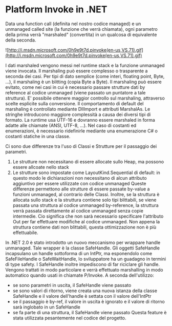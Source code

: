 # Platform Invoke in .NET #

Data una function call (definita nel nostro codice managed) e un unmanaged called site (la funzione che verrà chiamata), ogni parametro della prima verrà "marshaled" (convertita) in un qualcosa di equivalente della seconda.

![http://i.msdn.microsoft.com/0h9e9t7d.pinvoke(en-us,VS.71).gif](http://i.msdn.microsoft.com/0h9e9t7d.pinvoke(en-us,VS.71).gif)

I dati marshaled vengono messi nel runtime stack e la funzione unmanaged viene invocata.
Il marshaling può essere complesso o trasparente a seconda dei casi.
Per tipi di dato semplice (come interi, floating point, Byte, ...), il marshaling è un blitting (copia Byte a Byte).
Il marshaling può essere evitato, come nei casi in cui è necessario passare strutture dati by reference al codice unmanaged (viene passato un puntatore a tale struttura). E' possibile ottenere maggior controllo sul marshaling, attraverso scelte esplicite sulla conversione.
Il comportamento di default del marshaling è controllato mediante DllImport e attributi MarshalAs.
Le stringhe introducono maggiore complessità a causa dei diversi tipi di formato. La runtime usa UTF-16 e dovranno essere marshaled in forma adatte alle chiamate (ANSI, UTF-8, ...).
Nel caso di costanti ed enumerazioni, è necessario ridefinirle mediante una enumerazione C# o costanti statiche in una classe.

Ci sono due differenze tra l'uso di Classi e Strutture per il passaggio dei parametri.
  1. Le strutture non necessitano di essere allocate sullo Heap, ma possono essere allcoate nello stack
  1. Le strutture sono impostate come LayoutKind.Sequential di default: in questo modo le dichiarazioni non necessitano di alcun attributo aggiuntivo per essere utilizzate con codice unmanaged
Queste differenze permettono alle strutture di essere passate by-value a funzioni unmanaged, al contrario delle Classi.
Inoltre, se la struttura è allocata sullo stack e la struttura contiene solo tipi blittabili, se viene passata una struttura al codice unmanaged by-reference, la struttura verrà passata direttamente al codice unmanaged senza copie intermedie. Cio significa che non sarà necessario specificare l'attributo Out per far effettuare modifiche al codice unmanaged.
Non appena la struttura contiene dati non blittabili, questa ottimizzazione non è più effettuabile.

In .NET 2.0 è stato introdotto un nuovo meccanismo per wrappare handle unmanaged.
Tale wrapper è la classe SafeHandle. Gli oggetti SafeHandle incapsulano un handle sottoforma di un IntPtr, ma esponendolo come SafeFileHandle o SafeWaitHandle, lo sviluppatore ha un guadagno in termini di type safety.
I SafeHandle inoltre impediscono di far riciclare gli handle.
Vengono trattati in modo particolare e verrà effettuato marshalling in modo automatico quando usati in chiamate P/Invoke. A seconda dell'utilizzo:
  * se sono parametri in uscita, il SafeHandle viene passato
  * se sono valori di ritorno, viene creata una nuova istanza della classe SafeHandle e il valore dell'handle è settata con il valore dell'IntPtr
  * se il passaggio è by-ref, il valore in uscita è ignorato e il valore di ritorno sarà inglobato in un SafeHandle
  * se fa parte di una struttura, il SafeHandle viene passato
Questa feature è stata utilizzata pesantemente nel codice del progetto.